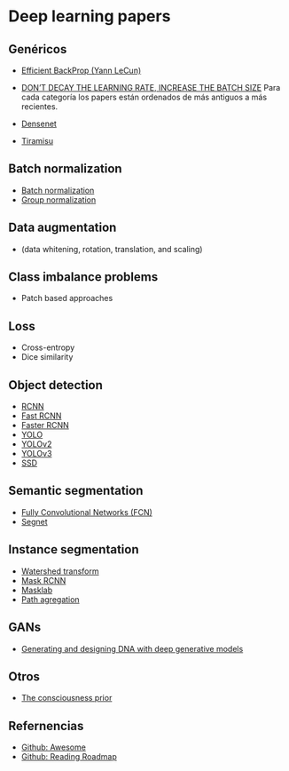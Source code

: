 # Deep learning papers

## Genéricos
* [Efficient BackProp (Yann LeCun)](yann.lecun.com/exdb/publis/pdf/lecun-98b.pdf)
* [DON’T DECAY THE LEARNING RATE, INCREASE THE BATCH SIZE](https://arxiv.org/pdf/1711.00489.pdf)
Para cada categoría los papers están ordenados de más antiguos a más recientes.

* [Densenet]()
* [Tiramisu]()

## Batch normalization

* [Batch normalization](https://arxiv.org/pdf/1502.03167.pdf)
* [Group normalization](https://arxiv.org/pdf/1803.08494.pdf)

## Data augmentation
* (data whitening, rotation, translation, and scaling)

## Class imbalance problems
* Patch based approaches

## Loss
* Cross-entropy
* Dice similarity

## Object detection
* [RCNN](https://arxiv.org/pdf/1311.2524.pdf)
* [Fast RCNN](https://arxiv.org/pdf/1504.08083.pdf)
* [Faster RCNN](https://arxiv.org/pdf/1506.01497.pdf)
* [YOLO](https://arxiv.org/pdf/1506.02640.pdf)
* [YOLOv2](https://arxiv.org/pdf/1612.08242.pdf)
* [YOLOv3](https://pjreddie.com/media/files/papers/YOLOv3.pdf)
* [SSD](https://arxiv.org/pdf/1512.02325.pdf)

## Semantic segmentation
* [Fully Convolutional Networks (FCN)](https://arxiv.org/pdf/1605.06211.pdf)
* [Segnet](https://arxiv.org/pdf/1511.00561.pdf)


## Instance segmentation
* [Watershed transform](https://arxiv.org/pdf/1611.08303.pdf)
* [Mask RCNN](https://arxiv.org/pdf/1703.06870.pdf)
* [Masklab](https://arxiv.org/pdf/1712.04837.pdf)
* [Path agregation](https://arxiv.org/pdf/1803.01534.pdf)


## GANs
* [Generating and designing DNA with deep generative models](https://arxiv.org/pdf/1712.06148.pdf)


## Otros
* [The consciousness prior](https://arxiv.org/pdf/1709.08568.pdf)

## Refernencias

* [Github: Awesome](https://github.com/terryum/awesome-deep-learning-papers)
* [Github: Reading Roadmap](https://github.com/songrotek/Deep-Learning-Papers-Reading-Roadmap)
